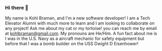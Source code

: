 ### Hi there 👋
My name is Kohl Braman, and I'm a new software developer! I am a Tech Elevator Alumni with much more to learn and I am looking to collaborate on any project! Ask me about my cat or my tortoise! you can reach me by email at kohlbraman@gmail.com. My pronouns are He/Him. A fun fact about me is I was in the U.S. Navy as a aircraft mechanic for safety equipment but before that I was a bomb builder on the USS Dwight D Eisenhower!
<!--
**KohlBraman/KohlBraman** is a ✨ _special_ ✨ repository because its `README.md` (this file) appears on your GitHub profile.

Here are some ideas to get you started:

- 🔭 I’m currently working on ...
- 🌱 I’m currently learning ...
- 👯 I’m looking to collaborate on ...
- 🤔 I’m looking for help with ...
- 💬 Ask me about ...
- 📫 How to reach me: ...
- 😄 Pronouns: ...
- ⚡ Fun fact: ...
-->

